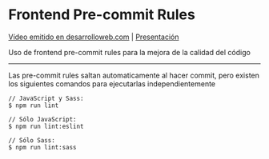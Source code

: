# Frontend Pre-commit Rules

[Vídeo emitido en desarrolloweb.com](http://www.desarrolloweb.com/en-directo/frontend-pre-commit-rules-8934.html) | [Presentación](http://davecarter.github.io/frontend-hangout/#/)

Uso de frontend pre-commit rules para la mejora de la calidad del código

----------------------------------------------

Las pre-commit rules saltan automaticamente al hacer commit, pero existen los siguientes comandos para ejecutarlas independientemente
```
// JavaScript y Sass:
$ npm run lint

// Sólo JavaScript:
$ npm run lint:eslint

// Sólo Sass:
$ npm run lint:sass
```
